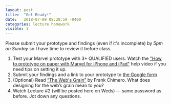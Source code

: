 ```yaml
---
layout: post
title:  "Get Ready!"
date:   2018-07-09 08:28:59 -0400
categories: lecture homework
visible: 1
---
```


Please submit your prototype and findings (even if it's incomplete) by *5pm on Sunday* so I have time to review it before class.

1. Test your Marvel prototype with 3+ QUALIFIED users. Watch the ["How to prototype on paper with Marvel for iPhone and iPad"](https://help.marvelapp.com/hc/en-us) help video if you need tips on setting it up.  
2. Submit your findings and a link to your prototype to [the Google form](https://goo.gl/forms/QOfK2pvolYy5lLx03)  
3. (Optional) Read [“The Web's Grain”](https://frankchimero.com/writing/the-webs-grain/) by Frank Chimero. What does designing for the web’s grain mean to you?  
4. Watch Lecture #2 (will be posted here on Weds) — same password as before. Jot down any questions.  
